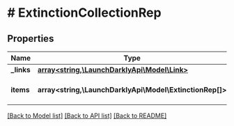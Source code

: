 # # ExtinctionCollectionRep

## Properties

Name | Type | Description | Notes
------------ | ------------- | ------------- | -------------
**_links** | [**array<string,\LaunchDarklyApi\Model\Link>**](Link.md) |  |
**items** | **array<string,\LaunchDarklyApi\Model\ExtinctionRep[]>** | An array of extinction events |

[[Back to Model list]](../../README.md#models) [[Back to API list]](../../README.md#endpoints) [[Back to README]](../../README.md)
